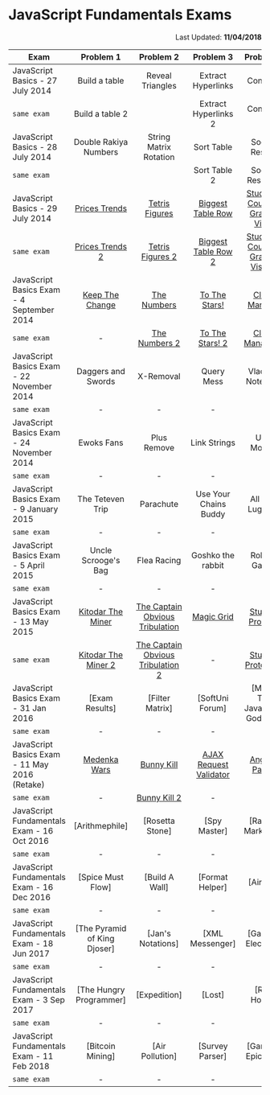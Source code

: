 # JavaScript Fundamentals Exams

<p align = "right">Last Updated: <b>11/04/2018</b></p>

| Exam | Problem 1 | Problem 2 | Problem 3   | Problem 4 |
|-------------------|:-------------:|:-------------:|:-------------:|:-------------:|
|JavaScript Basics - 27 July 2014| Build a table | Reveal Triangles| Extract Hyperlinks| Concerts|
|``same exam``| Build a table 2|| Extract Hyperlinks 2| Concerts 2|
|JavaScript Basics - 28 July 2014| Double Rakiya Numbers | String Matrix Rotation| Sort Table| Soccer Results|
|``same exam``||| Sort Table 2| Soccer Results 2|
|JavaScript Basics - 29 July 2014| [Prices Trends](https://github.com/emilia98/SoftwareUniversity/blob/master/Professional%20Modules/JS%20Core/JavaScript%20Fundamentals/Exams/JavaScript%20Basics%20Exam%20-%2029%20July%202014/01.PricesTrends.js) | [Tetris Figures](https://github.com/emilia98/SoftwareUniversity/blob/master/Professional%20Modules/JS%20Core/JavaScript%20Fundamentals/Exams/JavaScript%20Basics%20Exam%20-%2029%20July%202014/02.TetrisFigures.js)| [Biggest Table Row](https://github.com/emilia98/SoftwareUniversity/blob/master/Professional%20Modules/JS%20Core/JavaScript%20Fundamentals/Exams/JavaScript%20Basics%20Exam%20-%2029%20July%202014/03.BiggestTableRow.js)| [Students, Courses, Grades, Visits](https://github.com/emilia98/SoftwareUniversity/blob/master/Professional%20Modules/JS%20Core/JavaScript%20Fundamentals/Exams/JavaScript%20Basics%20Exam%20-%2029%20July%202014/04.StudentsCoursesGradesVisits.js)|
|``same exam``|[Prices Trends 2](https://github.com/emilia98/SoftwareUniversity/blob/master/Professional%20Modules/JS%20Core/JavaScript%20Fundamentals/Exams/JavaScript%20Basics%20Exam%20-%2029%20July%202014/01.PricesTrends_2.js)|[Tetris Figures 2](https://github.com/emilia98/SoftwareUniversity/blob/master/Professional%20Modules/JS%20Core/JavaScript%20Fundamentals/Exams/JavaScript%20Basics%20Exam%20-%2029%20July%202014/02.TetrisFigures_2.js)| [Biggest Table Row 2](https://github.com/emilia98/SoftwareUniversity/blob/master/Professional%20Modules/JS%20Core/JavaScript%20Fundamentals/Exams/JavaScript%20Basics%20Exam%20-%2029%20July%202014/03.BiggestTableRow_2.js)| [Students, Courses, Grades, Visits 2](https://github.com/emilia98/SoftwareUniversity/blob/master/Professional%20Modules/JS%20Core/JavaScript%20Fundamentals/Exams/JavaScript%20Basics%20Exam%20-%2029%20July%202014/04.StudentsCoursesGradesVisits_2.js)|
|JavaScript Basics Exam - 4 September 2014| [Keep The Change](https://github.com/emilia98/SoftwareUniversity/blob/master/Professional%20Modules/JS%20Core/JavaScript%20Fundamentals/Exams/JavaScript%20Basics%20Exam%20-%204%20Sept%202014/01.KeepTheChange/KeepTheChange.js) | [The Numbers](https://github.com/emilia98/SoftwareUniversity/blob/master/Professional%20Modules/JS%20Core/JavaScript%20Fundamentals/Exams/JavaScript%20Basics%20Exam%20-%204%20Sept%202014/02.TheNumbers/TheNumbers.js)| [To The Stars!](https://github.com/emilia98/SoftwareUniversity/blob/master/Professional%20Modules/JS%20Core/JavaScript%20Fundamentals/Exams/JavaScript%20Basics%20Exam%20-%204%20Sept%202014/03.ToTheStars/ToTheStars.js)| [Cloud Manager](https://github.com/emilia98/SoftwareUniversity/blob/master/Professional%20Modules/JS%20Core/JavaScript%20Fundamentals/Exams/JavaScript%20Basics%20Exam%20-%204%20Sept%202014/04.CloudManager/CloudManager.js)|
|``same exam``| - | [The Numbers 2](https://github.com/emilia98/SoftwareUniversity/blob/master/Professional%20Modules/JS%20Core/JavaScript%20Fundamentals/Exams/JavaScript%20Basics%20Exam%20-%204%20Sept%202014/02.TheNumbers/TheNumbers_2.js) | [To The Stars! 2](https://github.com/emilia98/SoftwareUniversity/blob/master/Professional%20Modules/JS%20Core/JavaScript%20Fundamentals/Exams/JavaScript%20Basics%20Exam%20-%204%20Sept%202014/03.ToTheStars/ToTheStars_2.js) | [Cloud Manager 2](https://github.com/emilia98/SoftwareUniversity/blob/master/Professional%20Modules/JS%20Core/JavaScript%20Fundamentals/Exams/JavaScript%20Basics%20Exam%20-%204%20Sept%202014/04.CloudManager/CloudManager_2.js) |
|JavaScript Basics Exam - 22 November 2014| Daggers and Swords | X-Removal| Query Mess| Vladko's Notebook|
|``same exam``| - | - | - | - |
|JavaScript Basics Exam - 24 November 2014| Ewoks Fans | Plus Remove| Link Strings| User Module|
|``same exam``| - | - | - | - |
|JavaScript Basics Exam - 9 January 2015| The Teteven Trip | Parachute | Use Your Chains Buddy | All That Luggage|
|``same exam``| - | - | - | - |
|JavaScript Basics Exam - 5 April 2015| Uncle Scrooge's Bag| Flea Racing| Goshko the rabbit| Rolland Garros|
|``same exam``| - | - | - | - |
|JavaScript Basics Exam - 13 May 2015| [Kitodar The Miner](https://github.com/emilia98/SoftwareUniversity/blob/master/Professional%20Modules/JS%20Core/JavaScript%20Fundamentals/Exams/JavaScript%20Basics%20Exam%20-%2013%20May%202015/01.KitodarTheMiner/KitodarTheMiner.js) | [The Captain Obvious Tribulation](https://github.com/emilia98/SoftwareUniversity/blob/master/Professional%20Modules/JS%20Core/JavaScript%20Fundamentals/Exams/JavaScript%20Basics%20Exam%20-%2013%20May%202015/02.TheCaptainObviousTribulation/TheCaptainObviousTribulation.js)| [Magic Grid](https://github.com/emilia98/SoftwareUniversity/blob/master/Professional%20Modules/JS%20Core/JavaScript%20Fundamentals/Exams/JavaScript%20Basics%20Exam%20-%2013%20May%202015/03.MagicGrid/MagicGrid.js)| [Student Protocol](https://github.com/emilia98/SoftwareUniversity/blob/master/Professional%20Modules/JS%20Core/JavaScript%20Fundamentals/Exams/JavaScript%20Basics%20Exam%20-%2013%20May%202015/04.StudentProtocol/StudentProtocol.js)|
|``same exam``| [Kitodar The Miner 2](https://github.com/emilia98/SoftwareUniversity/blob/master/Professional%20Modules/JS%20Core/JavaScript%20Fundamentals/Exams/JavaScript%20Basics%20Exam%20-%2013%20May%202015/01.KitodarTheMiner/KitodarTheMiner_2.js) | [The Captain Obvious Tribulation 2](https://github.com/emilia98/SoftwareUniversity/blob/master/Professional%20Modules/JS%20Core/JavaScript%20Fundamentals/Exams/JavaScript%20Basics%20Exam%20-%2013%20May%202015/02.TheCaptainObviousTribulation/TheCaptainObviousTribulation_2.js) | - | [Student Protocol 2](https://github.com/emilia98/SoftwareUniversity/blob/master/Professional%20Modules/JS%20Core/JavaScript%20Fundamentals/Exams/JavaScript%20Basics%20Exam%20-%2013%20May%202015/04.StudentProtocol/StudentProtocol_2.js)|
|JavaScript Basics Exam - 31 Jan 2016| [Exam Results] | [Filter Matrix]| [SoftUni Forum]| [Minka The JavaScript Goddess]|
|``same exam``| - | - | - | -|
JavaScript Basics Exam - 11 May 2016 (Retake)| [Medenka Wars](https://github.com/emilia98/SoftwareUniversity/blob/master/Professional%20Modules/JS%20Core/JavaScript%20Fundamentals/Exams/JavaScript%20Basics%20Exam%20-%2011%20May%202016/01.MedenkaWars/MedenkaWars.js) | [Bunny Kill](https://github.com/emilia98/SoftwareUniversity/blob/master/Professional%20Modules/JS%20Core/JavaScript%20Fundamentals/Exams/JavaScript%20Basics%20Exam%20-%2011%20May%202016/02.BunnyKills/BunnyKills.js)| [AJAX Request Validator](https://github.com/emilia98/SoftwareUniversity/blob/master/Professional%20Modules/JS%20Core/JavaScript%20Fundamentals/Exams/JavaScript%20Basics%20Exam%20-%2011%20May%202016/03.AJAXRequestValidator/AJAXRequestValidator.js)| [Angular Parser](https://github.com/emilia98/SoftwareUniversity/blob/master/Professional%20Modules/JS%20Core/JavaScript%20Fundamentals/Exams/JavaScript%20Basics%20Exam%20-%2011%20May%202016/04.AngularParser/AngularParser.js)|
|``same exam``| - | [Bunny Kill 2](https://github.com/emilia98/SoftwareUniversity/blob/master/Professional%20Modules/JS%20Core/JavaScript%20Fundamentals/Exams/JavaScript%20Basics%20Exam%20-%2011%20May%202016/02.BunnyKills/BunnyKills_2.js) | - | - |
JavaScript Fundamentals Exam - 16 Oct 2016| [Arithmephile] | [Rosetta Stone]| [Spy Master]| [Radical Marketing]|
|``same exam``| - | - | - | - |
JavaScript Fundamentals Exam - 16 Dec 2016| [Spice Must Flow] | [Build A Wall]| [Format Helper]| [Airport]|
|``same exam``| -| - | - | - |
JavaScript Fundamentals Exam - 18 Jun 2017| [The Pyramid of King Djoser] | [Jan's Notations]| [XML Messenger]| [Galactic Elections]|
|``same exam``| - | - | - | - |
JavaScript Fundamentals Exam - 3 Sep 2017| [The Hungry Programmer] | [Expedition]| [Lost]| [Rest House]|
|``same exam``| - | - | - | - |
JavaScript Fundamentals Exam - 11 Feb 2018| [Bitcoin Mining] | [Air Pollution]| [Survey Parser]| [Game of Epicness]|
|``same exam``| - | - | - | - |







